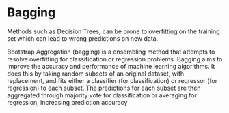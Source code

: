 # **Bagging**

Methods such as Decision Trees, can be prone to overfitting on the training set which can lead to wrong predictions on new data.

Bootstrap Aggregation (bagging) is a ensembling method that attempts to resolve overfitting for classification or regression problems.
Bagging aims to improve the accuracy and performance of machine learning algorithms.
It does this by taking random subsets of an original dataset, with replacement, and fits either a classifier (for classification) or regressor (for regression) to each subset. 
The predictions for each subset are then aggregated through majority vote for classification or averaging for regression, increasing prediction accuracy
